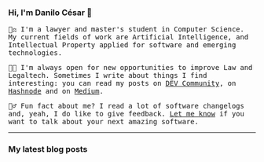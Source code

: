 ### Hi, I'm Danilo César 👋

<samp>👨‍⚖️ I'm a lawyer and master's student in Computer Science. My current fields of work are Artificial Intelligence, and Intellectual Property applied for software and emerging technologies.</samp>

<samp>👨‍💻 I'm always open for new opportunities to improve Law and Legaltech. Sometimes I write about things I find interesting: you can read my posts on [DEV Community](https://dev.to/danilo), on [Hashnode](https://danilocesar.hashnode.dev/) and on [Medium](https://danilocsar.medium.com/).</samp>

<samp>🤸‍♂️ Fun fact about me? I read a lot of software changelogs and, yeah, I do like to give feedback. [Let me know](https://danilo.discente.com/) if you want to talk about your next amazing software.</samp>

---

### My latest blog posts

<!-- DEVTO:START -->
<!-- DEVTO:END -->
